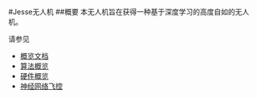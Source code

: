 #Jesse无人机
##概要
本无人机旨在获得一种基于深度学习的高度自如的无人机。

请参见

- [概览文档](./doc/drone.md)
- [算法概览](./doc/algorithms.md)
- [硬件概览](./doc/device.md)
- [神经网络飞控](./AnnPilot/README.md)
